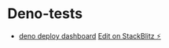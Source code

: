 # Deno-tests

- [deno deploy dashboard](https://dash.deno.com/projects)
  [Edit on StackBlitz ⚡️](https://stackblitz.com/edit/typescript-wxcnkr)
